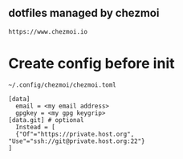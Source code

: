 ## dotfiles managed by chezmoi

`https://www.chezmoi.io`

# Create config  before init

`~/.config/chezmoi/chezmoi.toml`

```
[data]
  email = <my email address>
  gpgkey = <my gpg keygrip>
[data.git] # optional
  Instead = [
  {"Of"="https://private.host.org", "Use"="ssh://git@private.host.org:22"}
]
```
